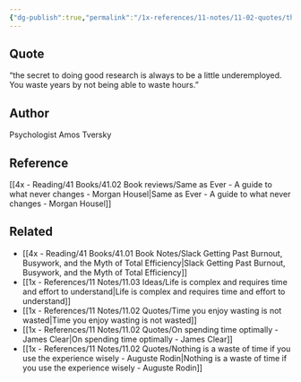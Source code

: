 ```yaml
---
{"dg-publish":true,"permalink":"/1x-references/11-notes/11-02-quotes/the-secret-to-doing-good-research-is-always-to-be-a-little-underemployed-you-waste-years-by-not-being-able-to-waste-hours-amos-tversky/","title":"The secret to doing good research is always to be a little underemployed. You waste years by not being able to waste hours - Amos Tversky","created":"2025-07-06T17:58:43.142+03:00","updated":"2025-07-06T18:12:21.325+03:00"}
---
```



## Quote
“the secret to doing good research is always to be a little underemployed. You waste years by not being able to waste hours.”

## Author
Psychologist Amos Tversky

## Reference
[[4x - Reading/41 Books/41.02 Book reviews/Same as Ever - A guide to what never changes - Morgan Housel\|Same as Ever - A guide to what never changes - Morgan Housel]]

## Related
- [[4x - Reading/41 Books/41.01 Book Notes/Slack Getting Past Burnout, Busywork, and the Myth of Total Efficiency\|Slack Getting Past Burnout, Busywork, and the Myth of Total Efficiency]]
- [[1x - References/11 Notes/11.03 Ideas/Life is complex and requires time and effort to understand\|Life is complex and requires time and effort to understand]]
- [[1x - References/11 Notes/11.02 Quotes/Time you enjoy wasting is not wasted\|Time you enjoy wasting is not wasted]]
- [[1x - References/11 Notes/11.02 Quotes/On spending time optimally - James Clear\|On spending time optimally - James Clear]]
- [[1x - References/11 Notes/11.02 Quotes/Nothing is a waste of time if you use the experience wisely - Auguste Rodin\|Nothing is a waste of time if you use the experience wisely - Auguste Rodin]]